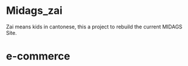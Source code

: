 # Midags_zai

Zai means kids in cantonese, this a project to rebuild the current MIDAGS Site.
# e-commerce
